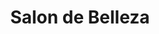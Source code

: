 ---
title: "Salon de Belleza"
url: /ciudad-autonoma-de-buenos-aires/salon-de-belleza-avenida-directorio/
shop: Friseur
---